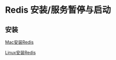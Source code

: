 # Redis 安装/服务暂停与启动

## 安装

[Mac安装Redis](https://juejin.im/post/6844904002270789645)

[Linux安装Redis](https://blog.csdn.net/m0_37959155/article/details/108897863)
